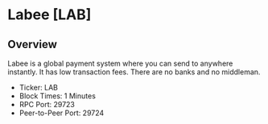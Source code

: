 # Labee [LAB]

## Overview

Labee is a global payment system where you can send to anywhere instantly. It has low transaction fees. There are no banks and no middleman.

* Ticker: LAB
* Block Times: 1 Minutes
* RPC Port: 29723
* Peer-to-Peer Port: 29724
